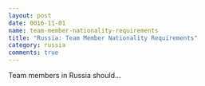 ```yaml
---
layout: post
date: 0016-11-01
name: team-member-nationality-requirements
title: "Russia: Team Member Nationality Requirements"
category: russia
comments: true
---
```


Team members in Russia should...
